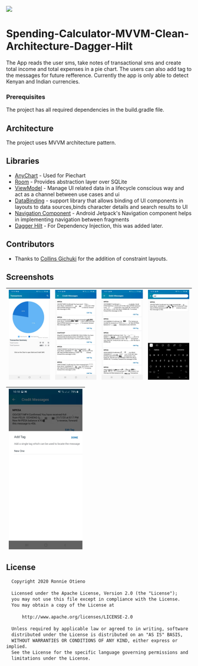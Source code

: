 <a href="https://www.codacy.com/manual/odaridavid/Clean-MVVM-ArchComponents?utm_source=github.com&amp;utm_medium=referral&amp;utm_content=ronnieotieno/Spending-Calculator-MVVM-Clean-Architecture&amp;utm_campaign=Badge_Grade"><img src="https://app.codacy.com/project/badge/Grade/e9536c1df39b482b863f152654e14fa5"/></a>
</p>

# Spending-Calculator-MVVM-Clean-Architecture-Dagger-Hilt

The App reads the user sms, take notes of transactional sms and create total income and total expenses in a pie chart. The users can also add tag to the messages for future refference. Currently the app is only able to detect Kenyan and Indian currencies.

### Prerequisites

The project has all required dependencies in the build.gradle file.

## Architecture

The project uses MVVM architecture pattern.

## Libraries 

* [AnyChart](https://github.com/AnyChart/AnyChart-Android) - Used for Piechart
* [Room](https://developer.android.com/training/data-storage/room) - Provides abstraction layer over SQLite
* [ViewModel](https://developer.android.com/topic/libraries/architecture/viewmodel/) - Manage UI related data in a lifecycle conscious way and act as a channel between use cases and ui
* [DataBinding](https://developer.android.com/topic/libraries/data-binding) - support library that allows binding of UI components in layouts to data sources,binds character details and search results to UI
* [Navigation Component](https://developer.android.com/guide/navigation/navigation-getting-started) - Android Jetpack's Navigation component helps in implementing
navigation between fragments
* [Dagger Hilt](https://developer.android.com/jetpack/androidx/releases/hilt) - For Dependency Injection, this was added later.

## Contributors

- Thanks to [Collins Gichuki](https://github.com/CollinsGichuki) for the addition of constraint layouts.

## Screenshots
|<img src="art/main.jpg" width=200/>|<img src="art/credit.jpg" width=200/>|<img src="art/debit.jpg" width=200/>|<img src="art/search.jpg" width=200/>|
|:----:|:----:|:----:|:----:|

|<img src="art/add.jpg" width=200/>|
|:----:|

## License

 ```
   Copyright 2020 Ronnie Otieno
   
   Licensed under the Apache License, Version 2.0 (the "License");
   you may not use this file except in compliance with the License.
   You may obtain a copy of the License at

       http://www.apache.org/licenses/LICENSE-2.0

   Unless required by applicable law or agreed to in writing, software
   distributed under the License is distributed on an "AS IS" BASIS,
   WITHOUT WARRANTIES OR CONDITIONS OF ANY KIND, either express or implied.
   See the License for the specific language governing permissions and
   limitations under the License.
 ```
